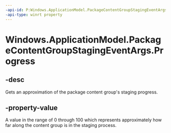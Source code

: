 ```yaml
---
-api-id: P:Windows.ApplicationModel.PackageContentGroupStagingEventArgs.Progress
-api-type: winrt property
---
```


<!-- Property syntax.
public double Progress { get; }
-->

# Windows.ApplicationModel.PackageContentGroupStagingEventArgs.Progress

## -desc
Gets an approximation of the package content group's staging progress.

## -property-value
A value in the range of 0 through 100 which represents approximately how far along the content group is in the staging process.
